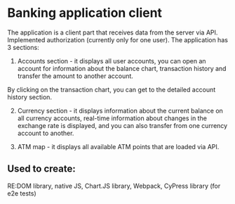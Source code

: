 # Banking application client

The application is a client part that receives data from the server via API.
Implemented authorization (currently only for one user).
The application has 3 sections:
1. Accounts section - it displays all user accounts, you can open an account for information about the balance chart, transaction history and transfer the amount to another account.

By clicking on the transaction chart, you can get to the detailed account history section.

2. Currency section - it displays information about the current balance on all currency accounts, real-time information about changes in the exchange rate is displayed, and you can also transfer from one currency account to another.

3. ATM map - it displays all available ATM points that are loaded via API.


## Used to create:
RE:DOM library, native JS, Chart.JS library, Webpack, CyPress library (for e2e tests)
